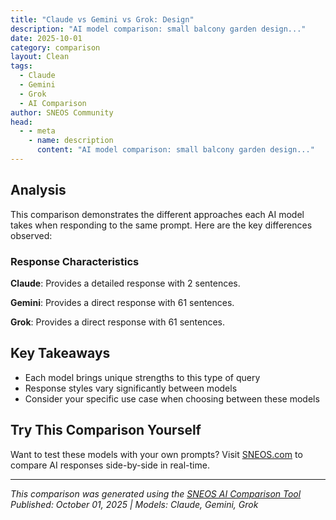 ```yaml
---
title: "Claude vs Gemini vs Grok: Design"
description: "AI model comparison: small balcony garden design..."
date: 2025-10-01
category: comparison
layout: Clean
tags:
  - Claude
  - Gemini
  - Grok
  - AI Comparison
author: SNEOS Community
head:
  - - meta
    - name: description
      content: "AI model comparison: small balcony garden design..."
---
```


<ChatComparison
  title="Claude vs Gemini vs Grok: Design"
  prompt="small balcony garden design"
  :responses='{
    "Claude": "Here\u0027s a comprehensive guide for designing a small balcony garden:\n\n## **Space Assessment \u0026 Planning**\n- **Measure dimensions** and note weight restrictions\n- **Check sunlight exposure** (full sun, partial shade, etc.)\n- **Consider wind patterns** and weather protection needs\n- **Identify water source** and drainage options\n\n## **Layout Strategies**\n- **Vertical gardening**: Use wall-mounted planters, trellises, hanging baskets\n- **Tiered shelving**: Create levels with plant stands or shelving units\n- **Corner utilization**: Maximize corner spaces with triangular planters\n- **Rail planters**: Utilize balcony railings for herbs and small plants\n\n## **Container Selection**\n- **Lightweight materials**: Fiberglass, resin, or fabric pots\n- **Self-watering planters** for busy schedules\n- **Various sizes**: Mix large statement pots with smaller accent containers\n- **Proper drainage**: Ensure all containers have drainage holes\n\n## **Plant Recommendations**\n\n**For Sunny Balconies:**\n- Herbs (basil, rosemary, thyme)\n- Cherry tomatoes, peppers\n- Succulents and cacti\n- Marigolds, petunias\n\n**For Shady Balconies:**\n- Ferns, hostas\n- Begonias, impatiens\n- Lettuce, spinach\n- Snake plants, pothos\n\n## **Design Tips**\n- **Create focal points** with larger plants or decorative elements\n- **Use consistent color schemes** for cohesive look\n- **Add comfort elements**: Small chair, outdoor rug, string lights\n- **Include privacy screens** with climbing plants or bamboo panels\n\nWould you like me to elaborate on any specific aspect or help with particular challenges you\u0027re facing?",
    "Gemini": "Okay, let\u0027s design a small balcony garden!  To give you the best possible recommendations, I need a little more information from you. Please answer these questions:\n\n**1. Balcony Basics:**\n\n*   **Balcony Dimensions:** (Approximate length, width, and height of any railing).  Even a rough estimate is helpful.\n*   **Sun Exposure:**  (How many hours of direct sunlight does your balcony get per day? Is it morning sun, afternoon sun, or a mix?)  *Full sun (6\u002B hours), Part sun (4-6 hours), Shade (less than 4 hours)*.\n*   **Direction Facing:** (North, South, East, or West facing) - This helps determine sun exposure and wind patterns.\n*   **Climate/Hardiness Zone:** (Where are you located? A general location like \u0022Pacific Northwest, USA\u0022 or \u0022Southern Spain\u0022 is okay, or you can provide your USDA Hardiness Zone if you know it). This is crucial for selecting plants that will thrive.\n*   **Weight Restrictions:** (Are there any weight limits for your balcony? This is important for container selection and soil).  If you live in an apartment, your building might have restrictions. If you don\u0027t know, err on the side of caution.\n*   **Style Preference:** (What kind of look are you going for?  e.g., modern minimalist, colorful cottage, Mediterranean, edible garden, relaxed boho, etc.)  Also, are there any particular colors or materials you like?\n*   **Privacy Needs:** (Do you want more privacy from neighbors?)\n*   **Budget:** (A rough idea of how much you\u0027re willing to spend).\n\n**2.  Your Preferences:**\n\n*   **Purpose:** (What do you want to *do* on your balcony? Relax, entertain, grow food, create a beautiful view, or a combination?)\n*   **Experience Level:** (Are you a beginner gardener, intermediate, or experienced?)\n*   **Plant Preferences:** (Are there any plants you definitely want to include or definitely want to avoid?  Flowers, herbs, vegetables, succulents, etc.)\n*   **Maintenance Level:** (How much time are you willing to spend on watering, pruning, and general upkeep?)  Low, medium, or high maintenance?\n*   **Any Existing Features?** (Are there any existing planters, furniture, or other items you want to incorporate?)\n\n**In the meantime, here are some general ideas for small balcony gardens:**\n\n**Key Principles for Small Balcony Gardens:**\n\n*   **Vertical Gardening:**  Maximize space by growing up!  Use wall planters, trellises, hanging baskets, and stacked planters.\n*   **Container Gardening:**  Choose containers appropriate for the plants you want to grow.  Consider size, material (plastic, terracotta, metal), and drainage.\n*   **Right Plant, Right Place:**  Select plants that are well-suited for your balcony\u0027s sun exposure, climate, and available space.\n*   **Consider Weight:**  Use lightweight potting mix and choose lightweight containers, especially if you have weight restrictions.\n*   **Maximize Functionality:**  Choose furniture and accessories that are multi-functional, such as a storage bench that also serves as seating.\n*   **Create a Focal Point:**  A single striking plant, a beautiful piece of furniture, or a water feature can draw the eye and create a sense of calm.\n*   **Think about Color and Texture:**  Use a mix of colors, textures, and foliage to create visual interest.\n*   **Dwarf Varieties:** Opt for dwarf or compact varieties of plants to save space.\n\n**General Design Ideas:**\n\n*   **The Relaxing Oasis:** Comfortable seating (hammock chair, small loveseat), soft lighting (string lights, lanterns), fragrant plants (lavender, jasmine), and calming colors (blues, greens, whites).\n*   **The Edible Escape:**  Vertical herb garden, tomato plants in containers, lettuce and spinach in window boxes, strawberry planters.\n*   **The Colorful Cottage:**  A mix of colorful flowering plants in various containers, charming accessories (birdhouses, garden gnomes), and a whimsical feel.\n*   **The Modern Minimalist:**  Clean lines, simple containers, a limited color palette (greens, whites, grays), and architectural plants (succulents, grasses).\n*   **The Pollinator Paradise:**  Plants that attract bees, butterflies, and hummingbirds (bee balm, coneflowers, salvia).\n\n**Specific Plant Recommendations (General - Adapt to Your Climate):**\n\n*   **Flowers:** Petunias, geraniums, impatiens, calibrachoa, pansies, violas, lavender, salvia, verbena.\n*   **Herbs:** Basil, mint, rosemary, thyme, oregano, parsley, chives.\n*   **Vegetables:** Tomatoes (dwarf varieties), peppers (dwarf varieties), lettuce, spinach, radishes, strawberries.\n*   **Succulents:** Sedum, echeveria, sempervivum, aloe.\n*   **Vines:**  Clematis, climbing roses (dwarf varieties), morning glory, ivy.\n*   **Ornamental Grasses:**  Dwarf fountain grass, blue fescue.\n\n**Things to Consider:**\n\n*   **Watering:**  Balconies tend to dry out quickly, so choose plants that are drought-tolerant or invest in a self-watering system.\n*   **Wind:**  Balconies can be windy, so choose plants that can withstand wind or provide wind protection.\n*   **Drainage:**  Ensure that your containers have adequate drainage to prevent root rot.\n*   **Fertilizing:**  Container plants need regular fertilization to thrive.\n*   **Pest Control:**  Keep an eye out for pests and diseases and take action as needed.\n\n**To help me get even more specific, please answer the questions above! I can then give you a much more tailored design for your balcony garden.**\n",
    "Grok": "Designing a small balcony garden is a wonderful way to bring greenery into a limited space. With thoughtful planning, you can create a functional, beautiful, and relaxing outdoor area. Here are some ideas and tips for designing a small balcony garden:\n\n---\n\n### **1. Assess Your Space**\n- **Measure the Area**: Take note of the dimensions of your balcony (length, width, and height) to plan how much space you have for plants, furniture, and decor.\n- **Check Weight Limits**: Ensure your balcony can support the weight of pots, soil, and other elements. Use lightweight materials if necessary.\n- **Sunlight and Wind**: Observe how much sunlight your balcony gets (full sun, partial shade, or full shade) and note windy conditions to select appropriate plants and secure setups.\n\n---\n\n### **2. Choose a Theme or Style**\nPick a cohesive look to make the small space feel intentional and uncluttered. Some popular styles include:\n- **Minimalist**: Clean lines, neutral colors, a few statement plants, and simple furniture.\n- **Tropical**: Lush greenery with ferns, palms, and colorful flowers like hibiscus.\n- **Mediterranean**: Terra cotta pots, succulents, lavender, and herbs like rosemary.\n- **Bohemian**: Mix of textures, patterns, hanging plants, and eclectic decor.\n\n---\n\n### **3. Maximize Vertical Space**\nSince floor space is limited, use walls, railings, and ceilings to create more room for plants:\n- **Wall Planters**: Install wall-mounted planters or shelves for small pots.\n- **Hanging Baskets**: Hang plants like trailing ivy, petunias, or ferns from the ceiling or railings.\n- **Railing Planters**: Use clip-on or saddle-style planters that sit on the balcony railing for flowers or herbs.\n- **Ladder Shelves or Stands**: Tiered plant stands or a small ladder can hold multiple pots while taking up minimal floor space.\n\n---\n\n### **4. Select the Right Plants**\nChoose plants based on your balcony\u2019s light conditions, climate, and maintenance preferences:\n- **Low-Maintenance Options**: Succulents, cacti, snake plants, or pothos for beginners or busy schedules.\n- **Herbs and Edibles**: Basil, mint, thyme, cherry tomatoes, or lettuce in small pots for a functional garden.\n- **Colorful Flowers**: Petunias, marigolds, or begonias for a pop of color.\n- **Trailing Plants**: Ivy, string of pearls, or spider plants for hanging baskets or to drape over edges.\n- **Small Trees or Shrubs**: Dwarf citrus trees, bonsai, or compact evergreens for a focal point.\n\n**Tip**: Use self-watering pots or add a drip irrigation system if you\u2019re worried about watering.\n\n---\n\n### **5. Opt for Multi-Functional Furniture**\nIncorporate furniture that doubles as storage or planting space:\n- **Bench with Storage**: A small bench can store gardening tools while providing seating.\n- **Foldable Furniture**: Use a foldable table and chairs to save space when not in use.\n- **Planter Boxes with Seating**: Build or buy a wooden box that acts as both a planter and a seat.\n\n---\n\n### **6. Add Decor and Ambiance**\nEnhance the cozy vibe of your balcony garden with decor:\n- **Lighting**: String lights, solar-powered lanterns, or fairy lights for evenings.\n- **Rugs or Mats**: An outdoor rug can define the space and add warmth (choose weather-resistant materials).\n- **Cushions and Throws**: Add colorful cushions or throws to seating for comfort.\n- **Decorative Pots**: Use pots in different shapes, sizes, and colors to create visual interest.\n\n---\n\n### **7. Use Containers and Pots Wisely**\n- **Layering**: Place taller pots or stands at the back and smaller ones in front for depth.\n- **Lightweight Pots**: Opt for plastic, fiberglass, or resin pots instead of heavy ceramic if weight is a concern.\n- **Group Plants**: Cluster pots of varying heights and textures for a lush, curated look.\n- **Drainage**: Ensure pots have drainage holes to prevent waterlogging.\n\n---\n\n### **8. Incorporate Privacy and Shade**\nIf your balcony faces neighbors or a busy street, create privacy with plants or screens:\n- **Tall Plants**: Bamboo, ornamental grasses, or climbers like jasmine on a trellis.\n- **Curtains or Screens**: Outdoor curtains, bamboo screens, or lattice panels for seclusion.\n- **Shade Solutions**: Add a small awning, umbrella, or shade cloth if the balcony gets too much sun.\n\n---\n\n### **9. Maintain Functionality**\n- **Water Access**: Keep a small watering can or hose nearby for easy plant care.\n- **Cleaning**: Use saucers under pots to catch excess water and prevent mess.\n- **Seasonal Updates**: Rotate plants seasonally to keep the garden fresh and thriving.\n\n---\n\n### **Sample Layout for a Small Balcony (5ft x 8ft)**\n- **Corner 1**: A tall plant stand with 3-4 potted plants (mix of trailing and upright plants).\n- **Corner 2**: A small bistro table with two foldable chairs for relaxation.\n- **Railing**: Two railing planters with colorful flowers or herbs.\n- **Wall**: A vertical garden panel or wall-mounted shelves with succulents.\n- **Floor**: A weather-resistant rug and a few medium-sized pots with low-maintenance plants.\n- **Ceiling**: One or two hanging baskets with trailing plants.\n- **Lighting**: String lights along the railing or a solar lantern on the table.\n\n---\n\n### **Budget-Friendly Tips**\n- **DIY Planters**: Repurpose old crates, buckets, or mason jars as pots.\n- **Shop Secondhand**: Look for affordable furniture or decor at thrift stores or online marketplaces.\n- **Propagate Plants**: Grow new plants from cuttings of existing ones to save money.\n\n---\n\nBy focusing on vertical space, multi-purpose elements, and a cohesive style, you can transform your small balcony into a green oasis. Start small, experiment with plant choices, and adjust as you learn what works best for your space and lifestyle. What kind of plants or style are you thinking of for your balcony? I\u2019d love to help tailor the design further!"
  }'
  published-date="18:05"
/>

## Analysis

This comparison demonstrates the different approaches each AI model takes when responding to the same prompt. Here are the key differences observed:

### Response Characteristics

**Claude**: Provides a detailed response with 2 sentences. 

**Gemini**: Provides a direct response with 61 sentences. 

**Grok**: Provides a direct response with 61 sentences. 

## Key Takeaways

- Each model brings unique strengths to this type of query
- Response styles vary significantly between models
- Consider your specific use case when choosing between these models

## Try This Comparison Yourself

Want to test these models with your own prompts? Visit [SNEOS.com](https://sneos.com) to compare AI responses side-by-side in real-time.

---

*This comparison was generated using the [SNEOS AI Comparison Tool](https://sneos.com)*
*Published: October 01, 2025 | Models: Claude, Gemini, Grok*
